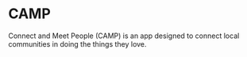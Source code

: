 # CAMP
Connect and Meet People (CAMP) is an app designed to connect local communities in doing the things they love.
